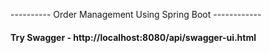 ---------- Order Management Using Spring Boot ------------
#### Try Swagger - http://localhost:8080/api/swagger-ui.html